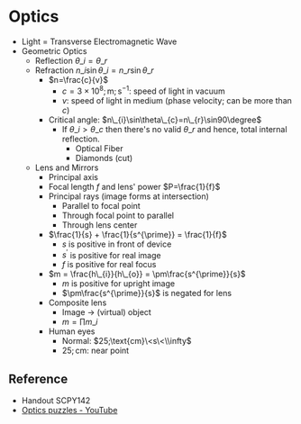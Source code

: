 # Optics

* Light = Transverse Electromagnetic Wave
* Geometric Optics
  * Reflection $\theta\_{i}=\theta\_{r}$
  * Refraction $n\_{i}\sin\theta\_{i}=n\_{r}\sin\theta\_{r}$
    * $n=\frac{c}{v}$
      * $c=3\times10^{8};\text{m};\text{s}^{-1}$: speed of light in vacuum
      * $v$: speed of light in medium (phase velocity; can be more than $c$)
    * Critical angle: $n\_{i}\sin\theta\_{c}=n\_{r}\sin90\degree$
      * If $\theta\_{i}>\theta\_{c}$ then there's no valid $\theta\_{r}$ and hence, total internal reflection.
        * Optical Fiber
        * Diamonds (cut)
  * Lens and Mirrors
    * Principal axis
    * Focal length $f$ and lens' power $P=\frac{1}{f}$
    * Principal rays (image forms at intersection)
      * Parallel to focal point
      * Through focal point to parallel
      * Through lens center
    * $\frac{1}{s} + \frac{1}{s^{\prime}} = \frac{1}{f}$
      * $s$ is positive in front of device
      * $s^{\prime}$ is positive for real image
      * $f$ is positive for real focus
    * $m = \frac{h\_{i}}{h\_{o}} = \pm\frac{s^{\prime}}{s}$
      * $m$ is positive for upright image
      * $\pm\frac{s^{\prime}}{s}$ is negated for lens
    * Composite lens
      * Image → (virtual) object
      * $m=\prod m\_{i}$
    * Human eyes
      * Normal: $25;\text{cm}\<s\<\\infty$
      * $25;\text{cm}$: near point

## Reference

* Handout SCPY142
* [Optics puzzles - YouTube](https://youtube.com/playlist?list=PLZHQObOWTQDMKqfyUvG2kTlYt-QQ2x-ui&si=KIIiJs4I-iDlFSS4)
